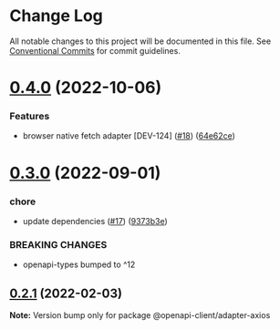 # Change Log

All notable changes to this project will be documented in this file.
See [Conventional Commits](https://conventionalcommits.org) for commit guidelines.

# [0.4.0](https://github.com/smartsupp/openapi-client/compare/@openapi-client/adapter-axios@0.3.0...@openapi-client/adapter-axios@0.4.0) (2022-10-06)


### Features

* browser native fetch adapter [DEV-124] ([#18](https://github.com/smartsupp/openapi-client/issues/18)) ([64e62ce](https://github.com/smartsupp/openapi-client/commit/64e62ce0d33d296d7d8a90d35a9fe7453943dfbf))





# [0.3.0](https://github.com/smartsupp/openapi-client/compare/@openapi-client/adapter-axios@0.2.1...@openapi-client/adapter-axios@0.3.0) (2022-09-01)


### chore

* update dependencies ([#17](https://github.com/smartsupp/openapi-client/issues/17)) ([9373b3e](https://github.com/smartsupp/openapi-client/commit/9373b3e39d8e91582c62c108b4b5d0ce428e2603))


### BREAKING CHANGES

* openapi-types bumped to ^12





## [0.2.1](https://github.com/smartsupp/openapi-client/compare/@openapi-client/adapter-axios@0.2.0...@openapi-client/adapter-axios@0.2.1) (2022-02-03)

**Note:** Version bump only for package @openapi-client/adapter-axios
